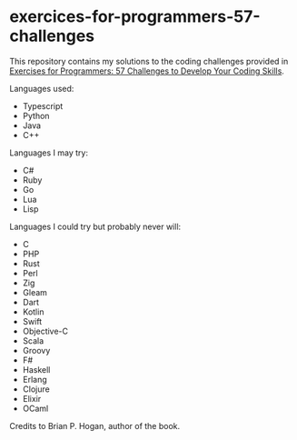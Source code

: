 # exercices-for-programmers-57-challenges

This repository contains my solutions to the coding challenges provided in [Exercises for Programmers: 57 Challenges to Develop Your Coding Skills](https://pragprog.com/titles/bhwb/exercises-for-programmers/).

Languages used:
- Typescript
- Python
- Java
- C++

Languages I may try:
- C#
- Ruby
- Go
- Lua
- Lisp

Languages I could try but probably never will:
- C
- PHP
- Rust
- Perl
- Zig
- Gleam
- Dart
- Kotlin
- Swift
- Objective-C
- Scala
- Groovy
- F#
- Haskell
- Erlang
- Clojure
- Elixir
- OCaml

Credits to Brian P. Hogan, author of the book.
